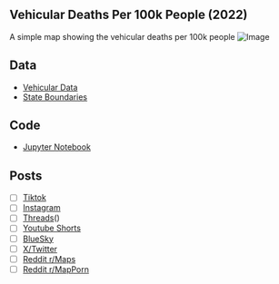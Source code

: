 ## Vehicular Deaths Per 100k People (2022)
A simple map showing the vehicular deaths per 100k people
![Image](https://drive.google.com/uc?export=view&id=)

## Data
* [Vehicular Data](https://www.iihs.org/topics/fatality-statistics/detail/state-by-state)
* [State Boundaries](https://www.census.gov/geographies/mapping-files/time-series/geo/carto-boundary-file.html)

## Code
* [Jupyter Notebook](FormatData.ipynb)

## Posts
- [ ] [Tiktok]()
- [ ] [Instagram]()
- [ ] [Threads]()()
- [ ] [Youtube Shorts]()
- [ ] [BlueSky]()
- [ ] [X/Twitter]()
- [ ] [Reddit r/Maps]()
- [ ] [Reddit r/MapPorn]()
